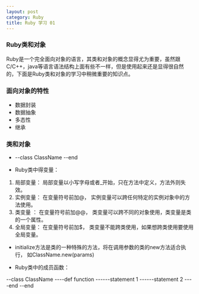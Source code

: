 ```yaml
---
layout: post
category: Ruby
title: Ruby 学习 01
---
```


### Ruby类和对象

Ruby是一个完全面向对象的语言，其类和对象的概念显得尤为重要，虽然跟C/C++，java等语言语法结构上面有些不一样，但是使用起来还是显得很自然的，下面是Ruby类和对象的学习中稍微重要的知识点。

### 面向对象的特性

* 数据封装
* 数据抽象
* 多态性
* 继承

### 类和对象

*  --class ClassName
   --end

*  Ruby类中得变量：
>
1. 局部变量： 局部变量以小写字母或者_开始，只在方法中定义，方法外则失效。
2. 实例变量： 在变量符号前加@， 实例变量可以跨任何特定的实例对象中的方法使用。
3. 类变量 ：  在变量符号前加@@， 类变量可以跨不同的对象使用，类变量是类的一个属性。
4. 全局变量： 在变量符号前加$， 类变量不能跨类使用，如果想跨类使用要使用全局变量。
>

* initialize方法是类的一种特殊的方法，将在调用参数的类的new方法适合执行， 如ClassName.new(params)

* Ruby类中的成员函数：
>
 --class ClassName
 ----def function
 ------statement 1
 ------statement 2
 ----end
 --end
>




